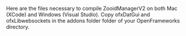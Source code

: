 Here are the files necessary to compile ZooidManagerV2 on both Mac (XCode) and Windows (Visual Studio).
Copy ofxDatGui and ofxLibwebsockets in the addons folder folder of your OpenFrameworks directory.

